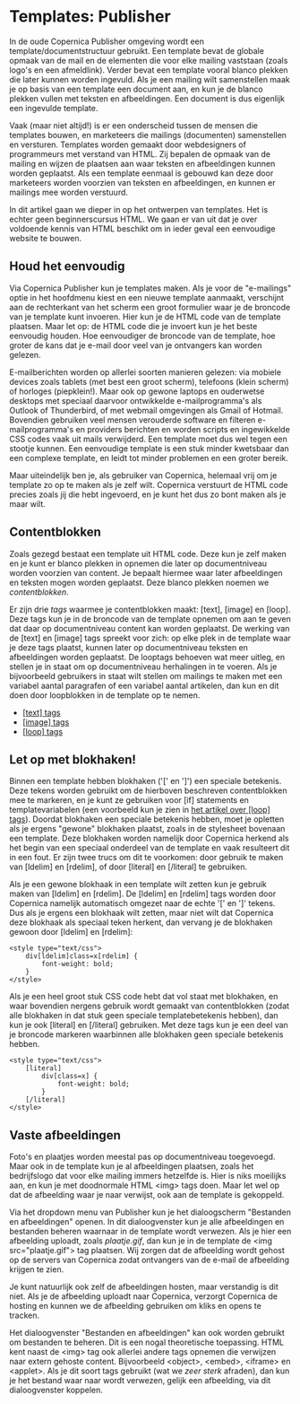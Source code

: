 # Templates: Publisher

In de oude Copernica Publisher omgeving wordt een template/documentstructuur
gebruikt. Een template bevat de globale opmaak van de mail en de elementen die
voor elke mailing vaststaan (zoals logo's en een afmeldlink). Verder bevat een
template vooral blanco plekken die later kunnen worden ingevuld. Als je 
een mailing wilt samenstellen maak je op basis van een template een 
document aan, en kun je de blanco plekken vullen met teksten en afbeeldingen.
Een document is dus eigenlijk een ingevulde template.

Vaak (maar niet altijd!) is er een onderscheid tussen de mensen die templates 
bouwen, en marketeers die mailings (documenten) samenstellen en versturen. 
Templates worden gemaakt door webdesigners of programmeurs met verstand van HTML.
Zij bepalen de opmaak van de mailing en wijzen de plaatsen aan waar teksten en 
afbeeldingen kunnen worden geplaatst. Als een template eenmaal is gebouwd kan 
deze door marketeers worden voorzien van teksten en afbeeldingen, en kunnen er 
mailings mee worden verstuurd.

In dit artikel gaan we dieper in op het ontwerpen van templates. Het is echter
geen beginnerscursus HTML. We gaan er van uit dat je over voldoende kennis van
HTML beschikt om in ieder geval een eenvoudige website te bouwen.


## Houd het eenvoudig

Via Copernica Publisher kun je templates maken. Als je voor de "e-mailings"
optie in het hoofdmenu kiest en een nieuwe template aanmaakt, verschijnt aan
de rechterkant van het scherm een groot formulier waar je de broncode van je 
template kunt invoeren. Hier kun je de HTML code van de template plaatsen. Maar
let op: de HTML code die je invoert kun je het beste eenvoudig houden. Hoe 
eenvoudiger de broncode van de template, hoe groter de kans dat je e-mail 
door veel van je ontvangers kan worden gelezen.

E-mailberichten worden op allerlei soorten manieren gelezen: via mobiele devices
zoals tablets (met best een groot scherm), telefoons (klein scherm) of horloges
(piepklein!). Maar ook op gewone laptops en ouderwetse desktops met speciaal
daarvoor ontwikkelde e-mailprogramma's als Outlook of Thunderbird, of met
webmail omgevingen als Gmail of Hotmail. Bovendien gebruiken veel mensen
verouderde software en filteren e-mailprogramma's en providers berichten en 
worden scripts en ingewikkelde CSS codes vaak uit mails verwijderd. Een
template moet dus wel tegen een stootje kunnen. Een eenvoudige template is een 
stuk minder kwetsbaar dan een complexe template, en leidt tot minder problemen 
en een groter bereik.

Maar uiteindelijk ben je, als gebruiker van Copernica, helemaal vrij om je
template zo op te maken als je zelf wilt. Copernica verstuurt de HTML code
precies zoals jij die hebt ingevoerd, en je kunt het dus zo bont maken als
je maar wilt.


## Contentblokken

Zoals gezegd bestaat een template uit HTML code. Deze kun je zelf maken en je
kunt er blanco plekken in opnemen die later op documentniveau worden voorzien 
van content. Je bepaalt hiermee waar later afbeeldingen en teksten mogen 
worden geplaatst. Deze blanco plekken noemen we *contentblokken*.

Er zijn drie *tags* waarmee je contentblokken maakt: [text], [image] en [loop]. 
Deze tags kun je in de broncode van de template opnemen om aan te geven
dat daar op documentniveau content kan worden geplaatst. De werking van de 
[text] en [image] tags spreekt voor zich: op elke plek in de template waar je 
deze tags plaatst, kunnen later op documentniveau teksten en afbeeldingen 
worden geplaatst. De looptags behoeven wat meer uitleg, en stellen je in staat 
om op documentniveau herhalingen in te voeren. Als je bijvoorbeeld gebruikers 
in staat wilt stellen om mailings te maken met een variabel aantal paragrafen 
of een variabel aantal artikelen, dan kun en dit doen door loopblokken in de 
template op te nemen.

* [[text] tags](text-tag)
* [[image] tags](image-tag)
* [[loop] tags](loop-tag)


## Let op met blokhaken!

Binnen een template hebben blokhaken ('[' en ']') een speciale betekenis. Deze
tekens worden gebruikt om de hierboven beschreven contentblokken mee te markeren, 
en je kunt ze gebruiken voor [if] statements en templatevariabelen (een voorbeeld
kun je zien in [het artikel over [loop] tags](loop-tag)). Doordat blokhaken een 
speciale betekenis hebben, moet je opletten als je ergens "gewone" blokhaken plaatst, 
zoals in de stylesheet bovenaan een template. Deze blokhaken worden namelijk door
Copernica herkend als het begin van een speciaal onderdeel van de template en 
vaak resulteert dit in een fout. Er zijn twee trucs om dit te voorkomen: door
gebruik te maken van [ldelim] en [rdelim], of door [literal] en [/literal] te
gebruiken.

Als je een gewone blokhaak in een template wilt zetten kun je gebruik maken van 
[ldelim] en [rdelim]. De [ldelim] en [rdelim] tags worden door Copernica 
namelijk automatisch omgezet naar de echte '[' en ']' tekens. Dus als je ergens 
een blokhaak wilt zetten, maar niet wilt dat Copernica deze blokhaak als 
speciaal teken herkent, dan vervang je de blokhaken gewoon door 
[ldelim] en [rdelim]:

    <style type="text/css">
        div[ldelim]class=x[rdelim] {
            font-weight: bold;
        }
    </style>

Als je een heel groot stuk CSS code hebt dat vol staat met blokhaken, en waar
bovendien nergens gebruik wordt gemaakt van contentblokken (zodat alle blokhaken
in dat stuk geen speciale templatebetekenis hebben), dan kun je ook [literal]
en [/literal] gebruiken. Met deze tags kun je een deel van je broncode markeren
waarbinnen alle blokhaken geen speciale betekenis hebben.

    <style type="text/css">
        [literal]
            div[class=x] {
                font-weight: bold;
            }
        [/literal]
    </style>


## Vaste afbeeldingen

Foto's en plaatjes worden meestal pas op documentniveau toegevoegd. Maar ook 
in de template kun je al afbeeldingen plaatsen, zoals het bedrijfslogo
dat voor elke mailing immers hetzelfde is. Hier is niks moeilijks aan, en
kun je met doodnormale HTML &lt;img&gt; tags doen. Maar let wel op
dat de afbeelding waar je naar verwijst, ook aan de template is gekoppeld.

Via het dropdown menu van Publisher kun je het dialoogscherm "Bestanden en
afbeeldingen" openen. In dit dialoogvenster kun je alle afbeeldingen en 
bestanden beheren waarnaar in de template wordt verwezen. Als je hier
een afbeelding uploadt, zoals *plaatje.gif*, dan kun je in de template de
&lt;img src="plaatje.gif"&gt; tag plaatsen. Wij zorgen dat de afbeelding
wordt gehost op de servers van Copernica zodat ontvangers van de e-mail de 
afbeelding krijgen te zien.

Je kunt natuurlijk ook zelf de afbeeldingen hosten, maar verstandig is dit 
niet. Als je de afbeelding uploadt naar Copernica, verzorgt Copernica de 
hosting en kunnen we de afbeelding gebruiken om kliks en opens te tracken.

Het dialoogvenster "Bestanden en afbeeldingen" kan ook worden gebruikt om
bestanden te beheren. Dit is een nogal theoretische toepassing. HTML kent
naast de &lt;img&gt; tag ook allerlei andere tags opnemen die verwijzen
naar extern gehoste content. Bijvoorbeeld &lt;object&gt;, &lt;embed&gt;, 
&lt;iframe&gt; en &lt;applet&gt;. Als je dit soort tags gebruikt (wat we *zeer
sterk* afraden), dan kun je het bestand waar naar wordt verwezen, gelijk 
een afbeelding, via dit dialoogvenster koppelen.

